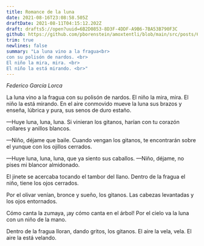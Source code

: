 ```yaml
---
title: Romance de la luna
date: 2021-08-16T23:08:58.505Z
draftDate: 2021-08-11T04:15:12.202Z
draft: drafts5://open?uuid=6B2D0853-8D3F-4DDF-A9B6-7BA53B790F3C
github: https://github.com/pborenstein/amoxtentli/blob/main/src/posts/6b2d0853-8d3f-4ddf-a9b6-7ba53b790f3c.md
trim: true
newlines: false
summary: "La luna vino a la fragua<br>
con su polisón de nardos. <br>
El niño la mira, mira. <br>
El niño la está mirando. <br>"
---
```



_Federico García Lorca_

La luna vino a la fragua
con su polisón de nardos.
El niño la mira, mira.
El niño la está mirando.
En el aire conmovido
mueve la luna sus brazos
y enseña, lúbrica y pura,
sus senos de duro estaño.

—Huye luna, luna, luna.
Si vinieran los gitanos,
harían con tu corazón
collares y anillos blancos.

—Niño, déjame que baile.
Cuando vengan los gitanos,
te encontrarán sobre el yunque
con los ojillos cerrados.

—Huye luna, luna, luna,
que ya siento sus caballos.
—Niño, déjame, no pises
mi blancor almidonado.

El jinete se acercaba
tocando el tambor del llano.
Dentro de la fragua el niño,
tiene los ojos cerrados.

Por el olivar venían,
bronce y sueño, los gitanos.
Las cabezas levantadas
y los ojos entornados.

Cómo canta la zumaya,
¡ay cómo canta en el árbol!
Por el cielo va la luna
con un niño de la mano.

Dentro de la fragua lloran,
dando gritos, los gitanos.
El aire la vela, vela.
El aire la está velando.
